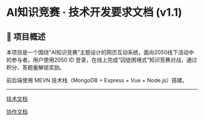 # AI知识竞赛 · 技术开发要求文档 (v1.1)

## 🧠 项目概述

本项目是一个围绕“AI知识竞赛”主题设计的网页互动系统，面向2050线下活动中的参与者。用户使用2050 ID 登录，在线上完成“囚徒困境式”知识竞赛对战，通过积分、答题量解锁奖励。

前后端使用 MEVN 技术栈（MongoDB + Express + Vue + Node.js）搭建。

---

[技术文档](docs/技术文档.md)

[协作文档](docs/协作文档.md)